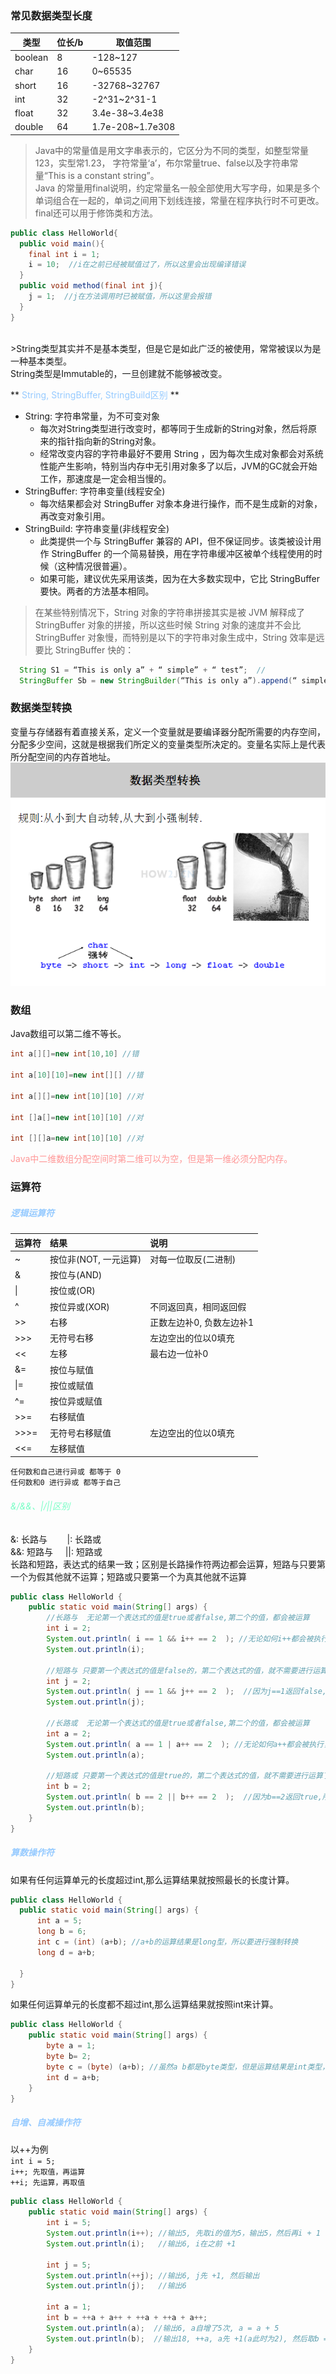 ### 常见数据类型长度

| 类型 | 位长/b | 取值范围 |
| ----- | ---| ------- |
| boolean | 8 | -128~127 |
| char | 16  | 0~65535  |
| short  | 16  | -32768~32767  |
| int  | 32  | -2^31~2^31-1  |
| float  | 32  | 3.4e-38~3.4e38  |
| double  | 64  | 1.7e-208~1.7e308  |

>Java中的常量值是用文字串表示的，它区分为不同的类型，如整型常量123，实型常1.23，
字符常量‘a’，布尔常量true、false以及字符串常量“This is a constant string”。   
Java 的常量用final说明，约定常量名一般全部使用大写字母，如果是多个单词组合在一起的，单词之间用下划线连接，常量在程序执行时不可更改。    
final还可以用于修饰类和方法。
```java
public class HelloWorld{
  public void main(){
    final int i = 1;
    i = 10;  //i在之前已经被赋值过了，所以这里会出现编译错误
  }
  public void method(final int j){
    j = 1;  //j在方法调用时已被赋值，所以这里会报错
  }
}
```

<br>
>String类型其实并不是基本类型，但是它是如此广泛的被使用，常常被误以为是一种基本类型。<br>
String类型是Immutable的，一旦创建就不能够被改变。

** <font color='#97CBFF'>String, StringBuffer, StringBuild区别</font> **
+ String: 字符串常量，为不可变对象
  - 每次对String类型进行改变时，都等同于生成新的String对象，然后将原来的指针指向新的String对象。
  - 经常改变内容的字符串最好不要用 String ，因为每次生成对象都会对系统性能产生影响，特别当内存中无引用对象多了以后，JVM的GC就会开始工作，那速度是一定会相当慢的。
+ StringBuffer: 字符串变量(线程安全)
  - 每次结果都会对 StringBuffer 对象本身进行操作，而不是生成新的对象，再改变对象引用。
+ StringBuild: 字符串变量(非线程安全)
  - 此类提供一个与 StringBuffer 兼容的 API，但不保证同步。该类被设计用作 StringBuffer 的一个简易替换，用在字符串缓冲区被单个线程使用的时候（这种情况很普遍）。
  - 如果可能，建议优先采用该类，因为在大多数实现中，它比 StringBuffer 要快。两者的方法基本相同。

>在某些特别情况下，String 对象的字符串拼接其实是被 JVM 解释成了 StringBuffer 对象的拼接，所以这些时候 String 对象的速度并不会比 StringBuffer 对象慢，而特别是以下的字符串对象生成中，String 效率是远要比 StringBuffer 快的：<br>
```java
  String S1 = “This is only a” + “ simple” + “ test”;  //
  StringBuffer Sb = new StringBuilder(“This is only a”).append(“ simple”).append(“ test”);
```

### 数据类型转换
变量与存储器有着直接关系，定义一个变量就是要编译器分配所需要的内存空间，分配多少空间，这就是根据我们所定义的变量类型所决定的。变量名实际上是代表所分配空间的内存首地址。
![](assets/001/20180507-ac7fee1d.png)

### 数组

Java数组可以第二维不等长。
```Java
int a[][]=new int[10,10] //错

int a[10][10]=new int[][] //错

int a[][]=new int[10][10] //对

int []a[]=new int[10][10] //对

int [][]a=new int[10][10] //对
```

<font color='#FF9797'>Java中二维数组分配空间时第二维可以为空，但是第一维必须分配内存。</font>

### 运算符

##### <font color='#97CBFF'>逻辑运算符</font>  

| 运算符 | 结果 | 说明 |
| :--- | :--- | :--- |
| ~  | 按位非(NOT, 一元运算)  | 对每一位取反(二进制) |
| &  | 按位与(AND)  | |
| &#124; | 按位或(OR)  | |
| ^  | 按位异或(XOR)  | 不同返回真，相同返回假 |
| >>  | 右移  | 正数左边补0, 负数左边补1 |
| >>>  | 无符号右移  | 左边空出的位以0填充 |
| <<  | 左移  | 最右边一位补0 |
| &=  | 按位与赋值  | |
| &#124;=  | 按位或赋值  | |
| ^=  | 按位异或赋值  | |
| >>=  | 右移赋值  | |
| >>>=  | 无符号右移赋值  | 左边空出的位以0填充 |
| <<=  | 左移赋值  | &nbsp; |

`任何数和自己进行异或 都等于 0` <br>
`任何数和0 进行异或 都等于自己`

###### <font color='#7AFEC6'>&/&&、|/||区别</font>    
&: 长路与&nbsp;&nbsp;&nbsp;&nbsp;&nbsp;&nbsp;&nbsp;&nbsp;|: 长路或    
&&: 短路与&nbsp;&nbsp;&nbsp;&nbsp;&nbsp;||: 短路或    
长路和短路，表达式的结果一致；区别是长路操作符两边都会运算，短路与只要第一个为假其他就不运算；短路或只要第一个为真其他就不运算
```java
public class HelloWorld {
    public static void main(String[] args) {
        //长路与  无论第一个表达式的值是true或者false,第二个的值，都会被运算
        int i = 2;
        System.out.println( i == 1 && i++ == 2  ); //无论如何i++都会被执行，所以i的值变成了3
        System.out.println(i);

        //短路与 只要第一个表达式的值是false的，第二个表达式的值，就不需要进行运算了
        int j = 2;
        System.out.println( j == 1 && j++ == 2  );  //因为j==1返回false,所以右边的j++就没有执行了，所以j的值，还是2
        System.out.println(j);  

        //长路或  无论第一个表达式的值是true或者false,第二个的值，都会被运算
        int a = 2;
        System.out.println( a == 1 | a++ == 2  ); //无论如何a++都会被执行，所以a的值变成了3
        System.out.println(a);

        //短路或 只要第一个表达式的值是true的，第二个表达式的值，就不需要进行运算了
        int b = 2;
        System.out.println( b == 2 || b++ == 2  );  //因为b==2返回true,所以右边的b++就没有执行了，所以b的值，还是2
        System.out.println(b);      
    }
}
```

##### <font color='#97CBFF'>算数操作符</font>
如果有任何运算单元的长度超过int,那么运算结果就按照最长的长度计算。  
```java
public class HelloWorld {
  public static void main(String[] args) {
      int a = 5;
      long b = 6;
      int c = (int) (a+b); //a+b的运算结果是long型，所以要进行强制转换
      long d = a+b;

  }
}
```

如果任何运算单元的长度都不超过int,那么运算结果就按照int来计算。   
```java
public class HelloWorld {
	public static void main(String[] args) {
		byte a = 1;
		byte b= 2;
		byte c = (byte) (a+b); //虽然a b都是byte类型，但是运算结果是int类型，需要进行强制转换
		int d = a+b;
	}
}
```

##### <font color='#97CBFF'>自增、自减操作符</font>
以++为例     
`int i = 5;`    
`i++; 先取值，再运算`    
`++i; 先运算，再取值`    
```Java
public class HelloWorld {
    public static void main(String[] args) {
        int i = 5;
        System.out.println(i++); //输出5, 先取i的值为5，输出5，然后再i + 1
        System.out.println(i);   //输出6, i在之前 +1

        int j = 5;
        System.out.println(++j); //输出6, j先 +1, 然后输出
        System.out.println(j);   //输出6

        int a = 1;
        int b = ++a + a++ + ++a + ++a + a++;
        System.out.println(a);  //输出6, a自增了5次, a = a + 5
        System.out.println(b);  //输出18, ++a, a先 +1(a此时为2), 然后取b = a(a此时为2); + a++, 先取b = b + a(a此时为2), 然后a + 1(a此时为3)
    }
}
```
